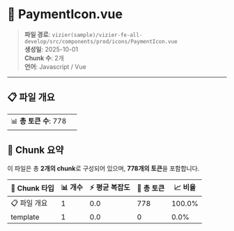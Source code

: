 # 📄 PaymentIcon.vue

> **파일 경로**: `vizier(sample)/vizier-fe-all-develop/src/components/prod/icons/PaymentIcon.vue`  
> **생성일**: 2025-10-01  
> **Chunk 수**: 2개  
> **언어**: Javascript / Vue
---


## 📋 파일 개요

| | |
|--|--|
| 📊 **총 토큰 수**: 778 |  |






## 🧩 Chunk 요약

이 파일은 총 **2개의 chunk**로 구성되어 있으며, **778개의 토큰**을 포함합니다.

| 🧩 Chunk 타입 | 📊 개수 | ⚡ 평균 복잡도 | 📝 총 토큰 | 📈 비율 |
|---------------|--------|-------------|----------|--------|
| 📋 파일 개요 | 1 | 0.0 | 778 | 100.0% |
| template | 1 | 0.0 | 0 | 0.0% |

